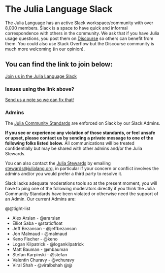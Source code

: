 # The Julia Language Slack

The Julia Language has an active Slack workspace/community with over 8,000 members. Slack is a space to have quick and informal correspondence with others in the community. We ask that if you have Julia usage questions, you post them on [Discourse](https://discourse.julialang.org) so others can benefit from them. You could also use Stack Overflow but the Discourse community is much more welcoming (in our opinion).

## You can find the link to join below:
[Join us in the Julia Language Slack](https://join.slack.com/t/julialang/shared_invite/zt-nmal0i0x-LcYEtdnTameGsXmBzMzgog)

### Issues using the link above? 
[Send us a note so we can fix that!](mailto:logan@julialang.org)

### Admins
The [Julia Community Standards](https://julialang.org/community/standards/) are enforced on Slack by our Slack Admins. 

**If you see or experience any violation of those standards, or feel unsafe or upset, please contact us by sending a private message to one of the following folks listed below.** All communications will be treated confidentially but may be shared with other admins and/or the Julia Stewards.

You can also contact the [Julia Stewards](https://julialang.org/community/stewards/) by emailing [stewards@julialang.org](mailto:stewards@julialang.org), in particular if your concern or conflict involves the admins and/or you would prefer a third party to resolve it.

Slack lacks adequate moderations tools so at the present moment, you will have to ping one of the following moderators directly if you think the Julia Community Standards have been violated or otherwise need the support of an Admin. Our current Admins are:

@@tight-list
* Alex Arslan - @ararslan
* Elliot Saba - @staticfloat
* Jeff Bezanson - @jeffbezanson
* Jon Malmaud - @malmaud
* Keno Fischer - @keno
* Logan Kilpatrick - @logankilpatrick
* Matt Bauman - @mbauman
* Stefan Karpinski - @stefan
* Valentin Churavy - @vchuravy
* Viral Shah - @viralbshah
@@

<!-- To create a new Slack Invite Link, see https://slack.com/help/articles/201330256-Invite-new-members-to-your-workspace Note that the link above expires every 30 days (or after 2,000 participants join with it) so we will need to generate a new one. (as of 2021, this seems to have changed...)-->
